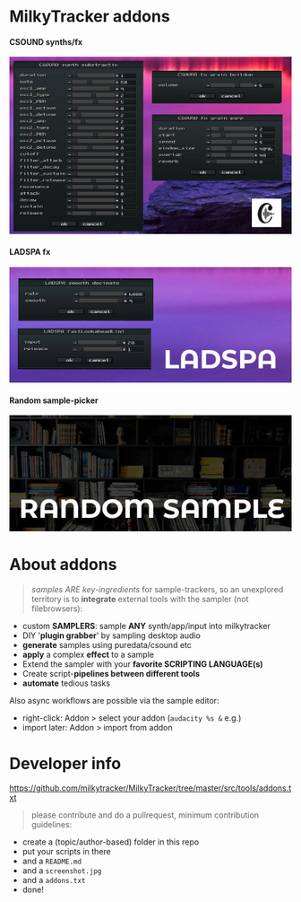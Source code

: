 # MilkyTracker addons

#### CSOUND synths/fx

<a href="csound"><img src="csound/screenshot.jpg"/></a>

#### LADSPA fx

<a href="ladspa"><img src="ladspa/screenshot.jpg"/></a>

#### Random sample-picker 

<a href="random-sample"><img src="random-sample/screenshot.jpg"/></a>

# About addons

> *samples ARE key-ingredients* for sample-trackers, so an unexplored territory is to **integrate** external tools with the sampler (not filebrowsers):

* custom **SAMPLERS**: sample **ANY** synth/app/input into milkytracker
* DIY '**plugin grabber**' by sampling desktop audio
* **generate** samples using puredata/csound etc
* **apply** a complex **effect** to a sample
* Extend the sampler with your **favorite SCRIPTING LANGUAGE(s)** 
* Create script-**pipelines between different tools**
* **automate** tedious tasks 

Also async workflows are possible via the sample editor:

* right-click: Addon > select your addon (`audacity %s &` e.g.)
* import later: Addon > import from addon

# Developer info

https://github.com/milkytracker/MilkyTracker/tree/master/src/tools/addons.txt

> please contribute and do a pullrequest, minimum contribution guidelines: 

* create a (topic/author-based) folder in this repo
* put your scripts in there
* and a `README.md`
* and a `screenshot.jpg`
* and a `addons.txt`
* done!
